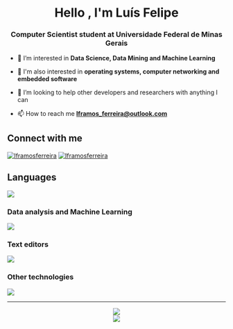 <h1 align="center">Hello , I'm Luís Felipe</h1>
<h3 align="center">Computer Scientist student at Universidade Federal de Minas Gerais</h3>

- 🔭 I’m interested in **Data Science, Data Mining and Machine Learning**

- :rocket: I'm also interested in **operating systems, computer networking and embedded  software**

- 🤝 I’m looking to help other developers and researchers with anything I can

- 📫 How to reach me **lframos_ferreira@outlook.com**

## Connect with me

<a href="https://www.linkedin.com/in/lu%C3%ADs-felipe-ramos-ferreira-7aaa00209/" target="blank"><img align="center" src="https://img.shields.io/badge/LinkedIn-0077B5?style=for-the-badge&logo=linkedin&logoColor=white" alt="lframosferreira"  /></a>
<a href="https://stackoverflow.com/users/21159869/lframos" target="blank"><img align="center" src="https://img.shields.io/badge/Stack_Overflow-FE7A16?style=for-the-badge&logo=stack-overflow&logoColor=whit" alt="lframosferreira" /></a>

## Languages

![](https://skillicons.dev/icons?i=python,c,cpp,js,ts,rust,bash,julia)

### Data analysis and Machine Learning

![](https://skillicons.dev/icons?i=tensorflow,pytorch)

### Text editors

![](https://skillicons.dev/icons?i=neovim,vscode,nano)

### Other technologies

![](https://skillicons.dev/icons?i=linux,docker,git,github,githubactions,nodejs,mysql,postman,latex,md)

---

<p align="center">
  <img src="https://github-readme-stats.vercel.app/api?username=lframosferreira&show_icons=true&theme=dark" />
  <br>
  <img src="https://github-readme-stats.vercel.app/api/top-langs/?username=lframosferreira&theme=dark&hide=jupyter%20notebook,tex,standard%20ml&layout=compact" />
</p>

